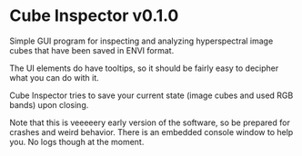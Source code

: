 # Cube Inspector v0.1.0

Simple GUI program for inspecting and analyzing hyperspectral image 
cubes that have been saved in ENVI format.

The UI elements do have tooltips, so it should be fairly easy to decipher 
what you can do with it.

Cube Inspector tries to save your current state (image cubes and used RGB bands) 
upon closing.

Note that this is veeeeery early version of the software, so be prepared for 
crashes and weird behavior. There is an embedded console window to help you. 
No logs though at the moment.
